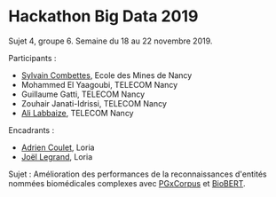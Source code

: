 # Hackathon Big Data 2019

Sujet 4, groupe 6. Semaine du 18 au 22 novembre 2019.

Participants :
- [Sylvain Combettes](https://github.com/sylvaincom), Ecole des Mines de Nancy
- Mohammed El Yaagoubi, TELECOM Nancy
- Guillaume Gatti, TELECOM Nancy
- Zouhair Janati-Idrissi, TELECOM Nancy
- [Ali Labbaize](https://github.com/AliLabbaize), TELECOM Nancy

Encadrants :
- [Adrien Coulet](https://members.loria.fr/ACoulet/), Loria
- [Joël Legrand](http://joel-legrand.fr/hugo/), Loria

Sujet : Amélioration des performances de la reconnaissances d'entités nommées biomédicales complexes avec [PGxCorpus](https://www.biorxiv.org/content/10.1101/534388v3) et [BioBERT](https://arxiv.org/abs/1901.08746).

